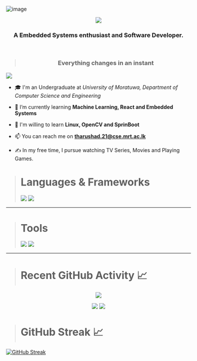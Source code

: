 ![image](https://github.com/TharushaDinujaya/TharushaDinujaya/blob/main/assets/back.jpg)

<p align="center">
   <a href="https://git.io/typing-svg" ><img src="https://readme-typing-svg.herokuapp.com?font=Ubuntu&weight=600&size=40&duration=3000&pause=1000&color=0DF712&center=true&width=435&height=100&lines=Hi+%F0%9F%91%8B%2C+I'm+Tharusha"/>
</a>
</p>
<h3 align="center">A Embedded Systems enthusiast and Software Developer.</h3>
<br/>

> <h3 align="center"> Everything changes in an instant </h3>

![](https://komarev.com/ghpvc/?username=TharushaDinujaya&color=brightgreen)

- 🎓 I'm an Undergraduate at _University of Moratuwa, Department of Computer Science and Engineering_

- 🌱 I’m currently learning **Machine Learning, React and Embedded Systems**

- 🌱 I'm willing to learn **Linux, OpenCV and SprinBoot**

- 📫 You can reach me on **tharushad.21@cse.mrt.ac.lk**

- ✍️ In my free time, I pursue watching TV Series, Movies and Playing Games.

<p align="center">

> <h1>Languages & Frameworks</h1>
> <img src="https://skillicons.dev/icons?i=angular,arduino,c,cpp,cmake,css,dart,express,flask,flutter" />
> <img src="https://skillicons.dev/icons?i=git,html,java,js,nodejs,opencv,py,raspberrypi,react,ros,tensorflow,ts" />
> <br/>

<hr/>

> <h1>Tools</h1>
> <img src="https://skillicons.dev/icons?i=anaconda,androidstudio,azure,bootstrap,debian,figma,github,gmail,idea,linkedin" />
> <img src="https://skillicons.dev/icons?i=linux,materialui,mongodb,mysql,npm,postman,pycharm,stackoverflow,ubuntu,vercel,vscode,windows" />
> <br/>

<hr/>

</p>

> <h1> Recent GitHub Activity 📈</h1>

<p align="center"> <img src="http://github-profile-summary-cards.vercel.app/api/cards/profile-details?username=TharushaDinujaya&theme=github_dark"></p>

<p align="center">

<img src="http://github-profile-summary-cards.vercel.app/api/cards/most-commit-language?username=TharushaDinujaya&theme=github_dark">

<img src="http://github-profile-summary-cards.vercel.app/api/cards/stats?username=TharushaDinujaya&theme=github_dark">
</p>

> <h1> GitHub Streak 📈</h1>

<p align="center">

[![GitHub Streak](https://streak-stats.demolab.com?user=TharushaDinujaya&theme=github-dark&date_format=j%20M%5B%20Y%5D&background=6%2C070B68F1%2C000000&stroke=0029EB&ring=1DD8EB&sideLabels=12EBDB&dates=0F69EB&border=000000)](https://git.io/streak-stats)

</p>
